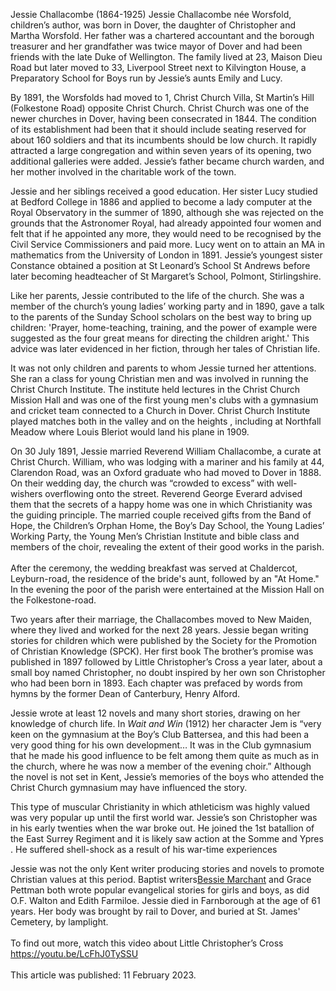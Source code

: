 Jessie Challacombe (1864-1925)
Jessie Challacombe née Worsfold, children’s author, was born in Dover, the daughter of Christopher and Martha Worsfold. Her father was a chartered accountant and the borough treasurer and her grandfather was twice mayor of Dover and had been friends with the late Duke of Wellington.  The family lived at 23, Maison Dieu Road but later moved to 33, Liverpool Street next to Kilvington House, a Preparatory School for Boys run by Jessie’s aunts Emily and Lucy. 

By 1891, the Worsfolds had moved to 1, Christ Church Villa, St Martin’s Hill (Folkestone Road) opposite Christ Church. Christ Church was one of the newer churches in Dover, having been consecrated in 1844. The condition of its establishment had been that it should include seating reserved for about 160 soldiers and that its incumbents should be low church.  It rapidly attracted a large congregation and within seven years of its opening, two additional galleries were added. Jessie’s father became church warden, and her mother involved in the charitable work of the town.

Jessie and her siblings received a good education. Her sister Lucy studied at Bedford College in 1886 and applied to become a lady computer at the Royal Observatory in the summer of 1890, although she was rejected on the grounds that the Astronomer Royal, had already appointed four women and felt that if he appointed any more, they would need to be recognised by the Civil Service Commissioners and paid more. Lucy went on to attain an MA in mathematics from the University of London in 1891. Jessie’s youngest sister Constance obtained a position at St Leonard’s School St Andrews before later becoming headteacher of St Margaret’s School, Polmont, Stirlingshire. 

Like her parents, Jessie contributed to the life of the church. She was a member of the church’s young ladies’ working party and in 1890, gave a talk to the parents of the Sunday School scholars on the best way to bring up children: 'Prayer, home-teaching, training, and the power of example were suggested as the four great means for directing the children aright.'  This advice was later evidenced in her fiction, through her tales of Christian life. 

It was not only children and parents to whom Jessie turned her attentions. She ran a class for young Christian men and was involved in running the Christ Church Institute. The institute held lectures in the Christ Church Mission Hall and was one of the first young men's clubs with a gymnasium and cricket team connected to a Church in Dover. Christ Church Institute played matches both in the valley and on the heights , including at Northfall Meadow where Louis Bleriot would land his plane in 1909.

On 30 July 1891, Jessie married Reverend William Challacombe, a curate at Christ Church. William, who was lodging with a mariner and his family at 44, Clarendon Road, was an Oxford graduate who had moved to Dover in 1888. On their wedding day, the church was “crowded to excess” with well-wishers overflowing onto the street. Reverend George Everard advised them that the secrets of a happy home was one in which Christianity was the guiding principle. The married couple received gifts from the Band of Hope, the Children’s Orphan Home, the Boy’s Day School, the Young Ladies’ Working Party, the Young Men’s Christian Institute and bible class and members of the choir, revealing the extent of their good works in the parish.
<br><br>
After the ceremony, the wedding breakfast was served at Chaldercot, Leyburn-road, the residence of the bride's aunt, followed by an "At Home." In the evening the poor of the parish were entertained at the Mission Hall on the Folkestone-road. 

Two years after their marriage, the Challacombes moved to New Maiden, where they lived and worked for the next 28 years. Jessie began writing stories for children which were published by the Society for the Promotion of Christian Knowledge (SPCK). Her first book The brother’s promise was published in 1897 followed by Little Christopher’s Cross a year later, about a small boy named Christopher, no doubt inspired by her own son Christopher who had been born in 1893. Each chapter was prefaced by words from hymns by the former Dean of Canterbury, Henry Alford. 

Jessie wrote at least 12 novels and many short stories, drawing on her knowledge of church life. In _Wait and Win_ (1912) her character Jem is “very keen on the gymnasium at the Boy’s Club Battersea, and this had been a very good thing for his own development… It was in the Club gymnasium that he made his good influence to be felt among them quite as much as in the church, where he was now a member of the evening choir.” Although the novel is not set in Kent, Jessie’s memories of the boys who attended the Christ Church gymnasium may have influenced the story. 

This type of muscular Christianity in which athleticism was highly valued was very popular up until the first world war. Jessie’s son Christopher was in his early twenties when the war broke out. He joined the 1st batallion of the East Surrey Regiment and it is likely saw action at the Somme and Ypres . He suffered shell-shock as a result of his war-time experiences 

Jessie was not the only Kent writer producing stories and novels to promote Christian values at this period. Baptist writers[Bessie Marchant](/19c/19c-marchantb-biography) and Grace Pettman both wrote popular evangelical stories for girls and boys, as did O.F. Walton and Edith Farmiloe.
Jessie died in Farnborough at the age of 61 years. Her body was brought by rail to Dover, and buried at St. James' Cemetery, by lamplight.
<br><br>
To find out more, watch this video about Little Christopher’s Cross https://youtu.be/LcFhJ0TySSU 
<br><br>
This article was published: 11 February 2023.
